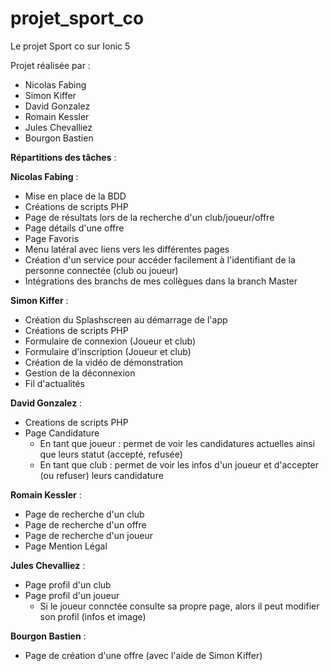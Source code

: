 # projet_sport_co
Le projet Sport co sur Ionic 5

Projet réalisée par : 
 - Nicolas Fabing
 - Simon Kiffer
 - David Gonzalez
 - Romain Kessler
 - Jules Chevalliez
 - Bourgon Bastien

**Répartitions des tâches** : 

**Nicolas Fabing** : 
  - Mise en place de la BDD
  - Créations de scripts PHP
  - Page de résultats lors de la recherche d'un club/joueur/offre
  - Page détails d'une offre
  - Page Favoris
  - Menu latéral avec liens vers les différentes pages
  - Création d'un service pour accéder facilement à l'identifiant de la personne connectée (club ou joueur)
  - Intégrations des branchs de mes collègues dans la branch Master
  
**Simon Kiffer** :
  - Création du Splashscreen au démarrage de l'app
  - Créations de scripts PHP
  - Formulaire de connexion (Joueur et club)
  - Formulaire d'inscription (Joueur et club)
  - Création de la vidéo de démonstration
  - Gestion de la déconnexion
  - Fil d'actualités
  
**David Gonzalez** : 
  - Creations de scripts PHP
  - Page Candidature
    - En tant que joueur : permet de voir les candidatures actuelles ainsi que leurs statut (accepté, refusée)
    - En tant que club : permet de voir les infos d'un joueur et d'accepter (ou refuser) leurs candidature

**Romain Kessler** : 
  - Page de recherche d'un club
  - Page de recherche d'un offre
  - Page de recherche d'un joueur
  - Page Mention Légal
  
**Jules Chevalliez** :
  - Page profil d'un club
  - Page profil d'un joueur
    - Si le joueur connctée consulte sa propre page, alors il peut modifier son profil (infos et image)
    
**Bourgon Bastien** :
  - Page de création d'une offre (avec l'aide de Simon Kiffer)

  
  
